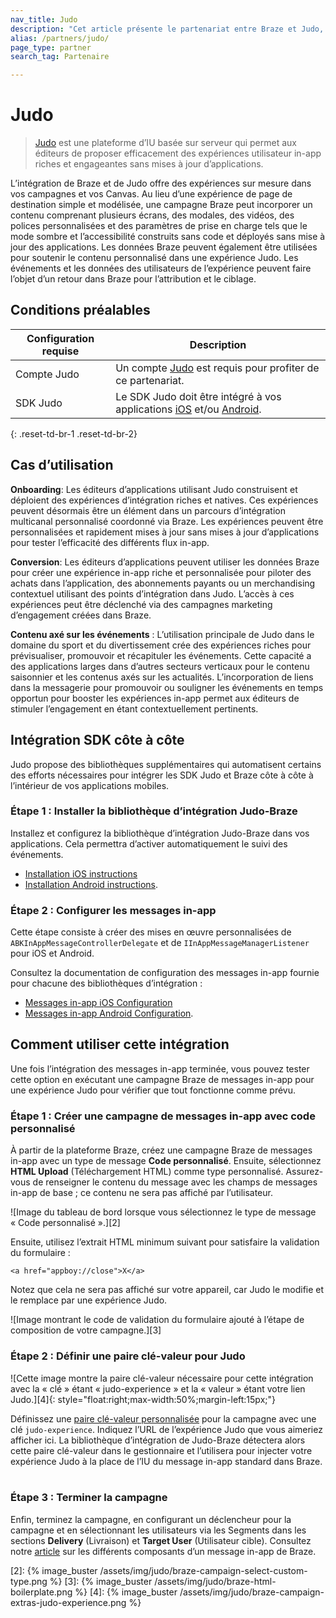 ```yaml
---
nav_title: Judo
description: "Cet article présente le partenariat entre Braze et Judo, une plateforme d’IU basée sur serveur sans code qui vous permet d’ajouter un contexte de localisation et un suivi à vos applications iOS et Android."
alias: /partners/judo/
page_type: partner
search_tag: Partenaire

---
```


# Judo

> [Judo](https://judo.app) est une plateforme d’IU basée sur serveur qui permet aux éditeurs de proposer efficacement des expériences utilisateur in-app riches et engageantes sans mises à jour d’applications.

L’intégration de Braze et de Judo offre des expériences sur mesure dans vos campagnes et vos Canvas. Au lieu d’une expérience de page de destination simple et modélisée, une campagne Braze peut incorporer un contenu comprenant plusieurs écrans, des modales, des vidéos, des polices personnalisées et des paramètres de prise en charge tels que le mode sombre et l’accessibilité construits sans code et déployés sans mise à jour des applications. Les données Braze peuvent également être utilisées pour soutenir le contenu personnalisé dans une expérience Judo. Les événements et les données des utilisateurs de l’expérience peuvent faire l’objet d’un retour dans Braze pour l’attribution et le ciblage.

## Conditions préalables

| Configuration requise | Description |
|---|---|
| Compte Judo | Un compte [Judo](https://www.judo.app/) est requis pour profiter de ce partenariat. |
| SDK Judo | Le SDK Judo doit être intégré à vos applications [iOS](https://github.com/judoapp/judo-ios/) et/ou [Android](https://github.com/judoapp/judo-android). |
{: .reset-td-br-1 .reset-td-br-2}

## Cas d’utilisation

**Onboarding**: Les éditeurs d’applications utilisant Judo construisent et déploient des expériences d’intégration riches et natives. Ces expériences peuvent désormais être un élément dans un parcours d’intégration multicanal personnalisé coordonné via Braze. Les expériences peuvent être personnalisées et rapidement mises à jour sans mises à jour d’applications pour tester l’efficacité des différents flux in-app.

**Conversion**: Les éditeurs d’applications peuvent utiliser les données Braze pour créer une expérience in-app riche et personnalisée pour piloter des achats dans l’application, des abonnements payants ou un merchandising contextuel utilisant des points d’intégration dans Judo. L’accès à ces expériences peut être déclenché via des campagnes marketing d’engagement créées dans Braze.

**Contenu axé sur les événements** : L’utilisation principale de Judo dans le domaine du sport et du divertissement crée des expériences riches pour prévisualiser, promouvoir et récapituler les événements. Cette capacité a des applications larges dans d’autres secteurs verticaux pour le contenu saisonnier et les contenus axés sur les actualités. L’incorporation de liens dans la messagerie pour promouvoir ou souligner les événements en temps opportun pour booster les expériences in-app permet aux éditeurs de stimuler l’engagement en étant contextuellement pertinents.

## Intégration SDK côte à côte

Judo propose des bibliothèques supplémentaires qui automatisent certains des efforts nécessaires pour intégrer les SDK Judo et Braze côte à côte à l’intérieur de vos applications mobiles. 

### Étape 1 : Installer la bibliothèque d’intégration Judo-Braze

Installez et configurez la bibliothèque d’intégration Judo-Braze dans vos applications. Cela permettra d’activer automatiquement le suivi des événements.

- [Installation iOS
instructions](https://github.com/judoapp/judo-braze-ios/wiki#installation)
- [Installation Android
instructions](https://github.com/judoapp/judo-braze-android/wiki#installation).

### Étape 2 : Configurer les messages in-app

Cette étape consiste à créer des mises en œuvre personnalisées de `ABKInAppMessageControllerDelegate` et de `IInAppMessageManagerListener` pour iOS et Android.

Consultez la documentation de configuration des messages in-app fournie pour chacune des bibliothèques d’intégration :

- [Messages in-app iOS
Configuration](https://github.com/judoapp/judo-braze-ios/wiki#in-app-messaging-setup)
- [Messages in-app Android
Configuration](https://github.com/judoapp/judo-braze-android/wiki#in-app-messaging-setup).

## Comment utiliser cette intégration

Une fois l’intégration des messages in-app terminée, vous pouvez tester cette option en exécutant une campagne Braze de messages in-app pour une expérience Judo pour vérifier que tout fonctionne comme prévu.

### Étape 1 : Créer une campagne de messages in-app avec code personnalisé

À partir de la plateforme Braze, créez une campagne Braze de messages in-app avec un type de message **Code personnalisé**. Ensuite, sélectionnez **HTML Upload** (Téléchargement HTML) comme type personnalisé. Assurez-vous de renseigner le contenu du message avec les champs de messages in-app de base ; ce contenu ne sera pas affiché par l’utilisateur.

![Image du tableau de bord lorsque vous sélectionnez le type de message « Code personnalisé ».][2]

Ensuite, utilisez l’extrait HTML minimum suivant pour satisfaire la validation du formulaire : 
```
<a href="appboy://close">X</a>
```

Notez que cela ne sera pas affiché sur votre appareil, car Judo le modifie et le remplace par une expérience Judo.

![Image montrant le code de validation du formulaire ajouté à l’étape de composition de votre campagne.][3]

### Étape 2 : Définir une paire clé-valeur pour Judo
![Cette image montre la paire clé-valeur nécessaire pour cette intégration avec la « clé » étant « judo-experience » et la « valeur » étant votre lien Judo.][4]{: style="float:right;max-width:50%;margin-left:15px;"}

Définissez une [paire clé-valeur personnalisée]({{site.baseurl}}/user_guide/personalization_and_dynamic_content/key_value_pairs/) pour la campagne avec une clé `judo-experience`. Indiquez l’URL de l’expérience Judo que vous aimeriez afficher ici. La bibliothèque d’intégration de Judo-Braze détectera alors cette paire clé-valeur dans le gestionnaire et l’utilisera pour injecter votre expérience Judo à la place de l’IU du message in-app standard dans Braze.
<br><br>
### Étape 3 : Terminer la campagne

Enfin, terminez la campagne, en configurant un déclencheur pour la campagne et en sélectionnant les utilisateurs via les Segments dans les sections **Delivery** (Livraison) et **Target User** (Utilisateur cible). Consultez notre [article]({{site.baseurl}}/user_guide/message_building_by_channel/in-app_messages/create/) sur les différents composants d’un message in-app de Braze.


[2]: {% image_buster /assets/img/judo/braze-campaign-select-custom-type.png %}
[3]: {% image_buster /assets/img/judo/braze-html-boilerplate.png %}
[4]: {% image_buster /assets/img/judo/braze-campaign-extras-judo-experience.png %}
